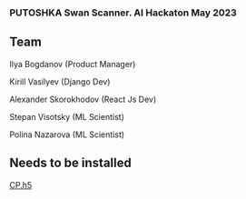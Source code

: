 ### PUTOSHKA Swan Scanner. AI Hackaton May 2023

## Team
  
  Ilya Bogdanov (Product Manager) 

  Kirill Vasilyev (Django Dev)
  
  Alexander Skorokhodov (React Js Dev)
  
  Stepan Visotsky (ML Scientist)
  
  Polina Nazarova (ML Scientist)

## Needs to be installed 
[CP.h5](https://disk.yandex.com/d/QUU9d35wP3b7cQ)
